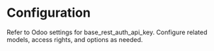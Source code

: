# Configuration

Refer to Odoo settings for base_rest_auth_api_key. Configure related models, access rights, and options as needed.

